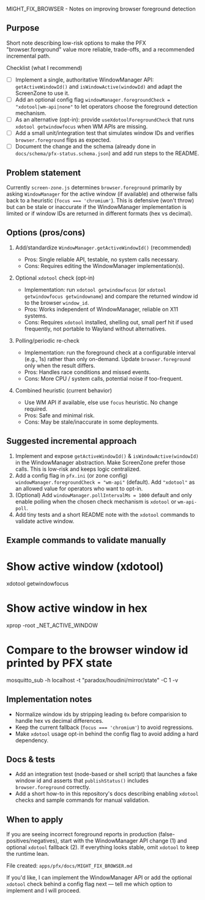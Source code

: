 MIGHT_FIX_BROWSER - Notes on improving browser foreground detection

Purpose
-------
Short note describing low-risk options to make the PFX "browser.foreground" value more reliable, trade-offs, and a recommended incremental path.

Checklist (what I recommend)
- [ ] Implement a single, authoritative WindowManager API: `getActiveWindowId()` and `isWindowActive(windowId)` and adapt the ScreenZone to use it.
- [ ] Add an optional config flag `windowManager.foregroundCheck = "xdotool|wm-api|none"` to let operators choose the foreground detection mechanism.
- [ ] As an alternative (opt-in): provide `useXdotoolForegroundCheck` that runs `xdotool getwindowfocus` when WM APIs are missing.
- [ ] Add a small unit/integration test that simulates window IDs and verifies `browser.foreground` flips as expected.
- [ ] Document the change and the schema (already done in `docs/schema/pfx-status.schema.json`) and add run steps to the README.

Problem statement
-----------------
Currently `screen-zone.js` determines `browser.foreground` primarily by asking `WindowManager` for the active window (if available) and otherwise falls back to a heuristic (`focus === 'chromium'`). This is defensive (won't throw) but can be stale or inaccurate if the WindowManager implementation is limited or if window IDs are returned in different formats (hex vs decimal).

Options (pros/cons)
-------------------
1) Add/standardize `WindowManager.getActiveWindowId()` (recommended)
   - Pros: Single reliable API, testable, no system calls necessary.
   - Cons: Requires editing the WindowManager implementation(s).

2) Optional `xdotool` check (opt-in)
   - Implementation: run `xdotool getwindowfocus` (or `xdotool getwindowfocus getwindowname`) and compare the returned window id to the browser `window_id`.
   - Pros: Works independent of WindowManager, reliable on X11 systems.
   - Cons: Requires `xdotool` installed, shelling out, small perf hit if used frequently, not portable to Wayland without alternatives.

3) Polling/periodic re-check
   - Implementation: run the foreground check at a configurable interval (e.g., 1s) rather than only on-demand. Update `browser.foreground` only when the result differs.
   - Pros: Handles race conditions and missed events.
   - Cons: More CPU / system calls, potential noise if too-frequent.

4) Combined heuristic (current behavior)
   - Use WM API if available, else use `focus` heuristic. No change required.
   - Pros: Safe and minimal risk.
   - Cons: May be stale/inaccurate in some deployments.

Suggested incremental approach
-----------------------------
1. Implement and expose `getActiveWindowId()` & `isWindowActive(windowId)` in the WindowManager abstraction. Make ScreenZone prefer those calls. This is low-risk and keeps logic centralized.
2. Add a config flag in `pfx.ini` (or zone config) `windowManager.foregroundCheck = "wm-api"` (default). Add `"xdotool"` as an allowed value for operators who want to opt-in.
3. (Optional) Add `windowManager.pollIntervalMs = 1000` default and only enable polling when the chosen check mechanism is `xdotool` or `wm-api-poll`.
4. Add tiny tests and a short README note with the `xdotool` commands to validate active window.

Example commands to validate manually
-----------------------------------
# Show active window (xdotool)
xdotool getwindowfocus
# Show active window in hex
xprop -root _NET_ACTIVE_WINDOW

# Compare to the browser window id printed by PFX state
mosquitto_sub -h localhost -t "paradox/houdini/mirror/state" -C 1 -v

Implementation notes
--------------------
- Normalize window ids by stripping leading `0x` before comparision to handle hex vs decimal differences.
- Keep the current fallback (`focus === 'chromium'`) to avoid regressions.
- Make `xdotool` usage opt-in behind the config flag to avoid adding a hard dependency.

Docs & tests
------------
- Add an integration test (node-based or shell script) that launches a fake window id and asserts that `publishStatus()` includes `browser.foreground` correctly.
- Add a short how-to in this repository's docs describing enabling `xdotool` checks and sample commands for manual validation.

When to apply
-------------
If you are seeing incorrect foreground reports in production (false-positives/negatives), start with the WindowManager API change (1) and optional `xdotool` fallback (2). If everything looks stable, omit `xdotool` to keep the runtime lean.

File created: `apps/pfx/docs/MIGHT_FIX_BROWSER.md`

If you'd like, I can implement the WindowManager API or add the optional `xdotool` check behind a config flag next — tell me which option to implement and I will proceed.
